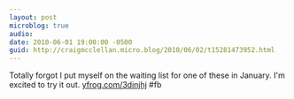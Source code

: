 ```yaml
---
layout: post
microblog: true
audio: 
date: 2010-06-01 19:00:00 -0500
guid: http://craigmcclellan.micro.blog/2010/06/02/t15281473952.html
---
```

Totally forgot I put myself on the waiting list for one of these in January. I'm excited to try it out.   [yfrog.com/3dinjhj](http://yfrog.com/3dinjhj) #fb
